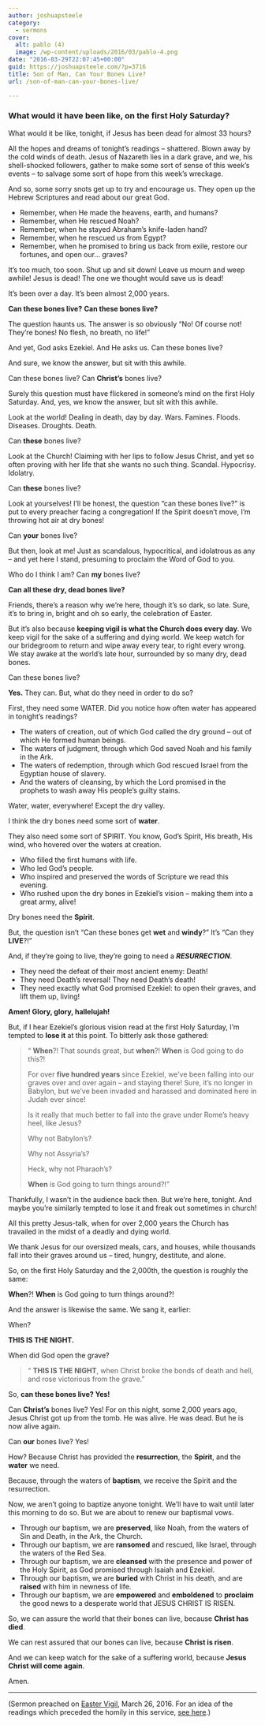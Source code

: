 ```yaml
---
author: joshuapsteele
category:
  - sermons
cover:
  alt: pablo (4)
  image: /wp-content/uploads/2016/03/pablo-4.png
date: "2016-03-29T22:07:45+00:00"
guid: https://joshuapsteele.com/?p=3716
title: Son of Man, Can Your Bones Live?
url: /son-of-man-can-your-bones-live/

---
```

### **What would it have been like, on the first Holy Saturday?**

What would it be like, tonight, if Jesus has been dead for almost 33 hours?

All the hopes and dreams of tonight’s readings – shattered. Blown away by the cold winds of death. Jesus of Nazareth lies in a dark grave, and we, his shell-shocked followers, gather to make some sort of sense of this week’s events – to salvage some sort of hope from this week’s wreckage.

And so, some sorry snots get up to try and encourage us. They open up the Hebrew Scriptures and read about our great God.

- Remember, when He made the heavens, earth, and humans?
- Remember, when He rescued Noah?
- Remember, when he stayed Abraham’s knife-laden hand?
- Remember, when he rescued us from Egypt?
- Remember, when he promised to bring us back from exile, restore our fortunes, and open our… graves?

It’s too much, too soon. Shut up and sit down! Leave us mourn and weep awhile! Jesus is dead! The one we thought would save us is dead!

It’s been over a day. It’s been almost 2,000 years.

**Can these bones live?** **Can these bones live?**

The question haunts us. The answer is so obviously “No! Of course not! They’re bones! No flesh, no breath, no life!”

And yet, God asks Ezekiel. And He asks us. Can these bones live?

And sure, we know the answer, but sit with this awhile.

Can these bones live? Can **Christ’s** bones live?

Surely this question must have flickered in someone’s mind on the first Holy Saturday. And, yes, we know the answer, but sit with this awhile.

Look at the world! Dealing in death, day by day. Wars. Famines. Floods. Diseases. Droughts. Death.

Can **these** bones live?

Look at the Church! Claiming with her lips to follow Jesus Christ, and yet so often proving with her life that she wants no such thing. Scandal. Hypocrisy. Idolatry.

Can **these** bones live?

Look at yourselves! I’ll be honest, the question “can these bones live?” is put to every preacher facing a congregation! If the Spirit doesn’t move, I’m throwing hot air at dry bones!

Can **your** bones live?

But then, look at me! Just as scandalous, hypocritical, and idolatrous as any – and yet here I stand, presuming to proclaim the Word of God to you.

Who do I think I am? Can **my** bones live?

**Can all these dry, dead bones live?**

Friends, there’s a reason why we’re here, though it’s so dark, so late. Sure, it’s to bring in, bright and oh so early, the celebration of Easter.

But it’s also because **keeping vigil is what the Church does every day**. We keep vigil for the sake of a suffering and dying world. We keep watch for our bridegroom to return and wipe away every tear, to right every wrong. We stay awake at the world’s late hour, surrounded by so many dry, dead bones.

Can these bones live?

**Yes.** They can. But, what do they need in order to do so?

First, they need some WATER. Did you notice how often water has appeared in tonight’s readings?

- The waters of creation, out of which God called the dry ground – out of which He formed human beings.
- The waters of judgment, through which God saved Noah and his family in the Ark.
- The waters of redemption, through which God rescued Israel from the Egyptian house of slavery.
- And the waters of cleansing, by which the Lord promised in the prophets to wash away His people’s guilty stains.

Water, water, everywhere! Except the dry valley.

I think the dry bones need some sort of **water**.

They also need some sort of SPIRIT. You know, God’s Spirit, His breath, His wind, who hovered over the waters at creation.

- Who filled the first humans with life.
- Who led God’s people.
- Who inspired and preserved the words of Scripture we read this evening.
- Who rushed upon the dry bones in Ezekiel’s vision – making them into a great army, alive!

Dry bones need the **Spirit**.

But, the question isn’t “Can these bones get **wet** and **windy**?” It’s “Can they **LIVE**?!”

And, if they’re going to live, they’re going to need a _**RESURRECTION**_.

- They need the defeat of their most ancient enemy: Death!
- They need Death’s reversal! They need Death’s death!
- They need exactly what God promised Ezekiel: to open their graves, and lift them up, living!

**Amen! Glory, glory, hallelujah!**

But, if I hear Ezekiel’s glorious vision read at the first Holy Saturday, I’m tempted to **lose it** at this point. To bitterly ask those gathered:

> “ **When**?! That sounds great, but **when**?! **When** is God going to do this?!
>
> For over **five hundred years** since Ezekiel, we’ve been falling into our graves over and over again – and staying there! Sure, it’s no longer in Babylon, but we’ve been invaded and harassed and dominated here in Judah ever since!
>
> Is it really that much better to fall into the grave under Rome’s heavy heel, like Jesus?
>
> Why not Babylon’s?
>
> Why not Assyria’s?
>
> Heck, why not Pharaoh’s?
>
> **When** is God going to turn things around?!”

Thankfully, I wasn’t in the audience back then. But we’re here, tonight. And maybe you’re similarly tempted to lose it and freak out sometimes in church!

All this pretty Jesus-talk, when for over 2,000 years the Church has travailed in the midst of a deadly and dying world.

We thank Jesus for our oversized meals, cars, and houses, while thousands fall into their graves around us – tired, hungry, destitute, and alone.

So, on the first Holy Saturday and the 2,000th, the question is roughly the same:

**When**?! **When** is God going to turn things around?!

And the answer is likewise the same. We sang it, earlier:

When?

**THIS IS THE NIGHT.**

When did God open the grave?

> “ **THIS IS THE NIGHT**, when Christ broke the bonds of death and hell, and rose victorious from the grave.”

So, **can these bones live? Yes!**

Can **Christ’s** bones live? Yes! For on this night, some 2,000 years ago, Jesus Christ got up from the tomb. He was alive. He was dead. But he is now alive again.

Can **our** bones live? Yes!

How? Because Christ has provided the **resurrection**, the **Spirit**, and the **water** we need.

Because, through the waters of **baptism**, we receive the Spirit and the resurrection.

Now, we aren’t going to baptize anyone tonight. We’ll have to wait until later this morning to do so. But we are about to renew our baptismal vows.

- Through our baptism, we are **preserved**, like Noah, from the waters of Sin and Death, in the Ark, the Church.
- Through our baptism, we are **ransomed** and rescued, like Israel, through the waters of the Red Sea.
- Through our baptism, we are **cleansed** with the presence and power of the Holy Spirit, as God promised through Isaiah and Ezekiel.
- Through our baptism, we are **buried** with Christ in his death, and are **raised** with him in newness of life.
- Through our baptism, we are **empowered** and **emboldened** to **proclaim** the good news to a desperate world that JESUS CHRIST IS RISEN.

So, we can assure the world that their bones can live, because **Christ has died**.

We can rest assured that our bones can live, because **Christ is risen**.

And we can keep watch for the sake of a suffering world, because **Jesus Christ will come again**.

Amen.

* * *

(Sermon preached on [Easter Vigil](http://www.bcponline.org/SpecialDays/EasterVigil.html), March 26, 2016. For an idea of the readings which preceded the homily in this service, [see here](http://lectionary.library.vanderbilt.edu/texts.php?id=131).)
